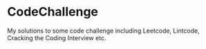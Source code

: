 # CodeChallenge
My solutions to some code challenge including Leetcode, Lintcode, Cracking the Coding Interview etc.
